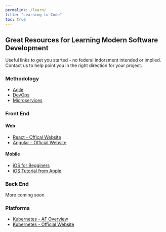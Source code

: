 ```yaml
---
permalink: /learn/
title: "Learning to Code"
toc: true
---
```


## Great Resources for Learning Modern Software Development
Useful links to get you started - no federal indorsment intended or implied. Contact us to help point you in the right direction for your project.
### Methodology
* [Agile](https://software.af.mil/training/training-agile/)
* [DevOps](https://software.af.mil/training/devops/)
* [Microservices](https://software.af.mil/training/microservices/)


### Front End
#### Web
* [React - Offical Website](https://reactjs.org)
* [Angular - Official Website](https://angular.io)

#### Mobile
* [iOS for Begginers](https://www.raywenderlich.com/ios/paths/learn)
* [iOS Tutorial from Apple](https://developer.apple.com/library/archive/referencelibrary/GettingStarted/DevelopiOSAppsSwift/)


### Back End
More coming soon

### Platforms
* [Kubernetes - AF Overview](https://software.af.mil/training/kubernetes/)
* [Kubernetes - Official Website](https://kubernetes.io)
